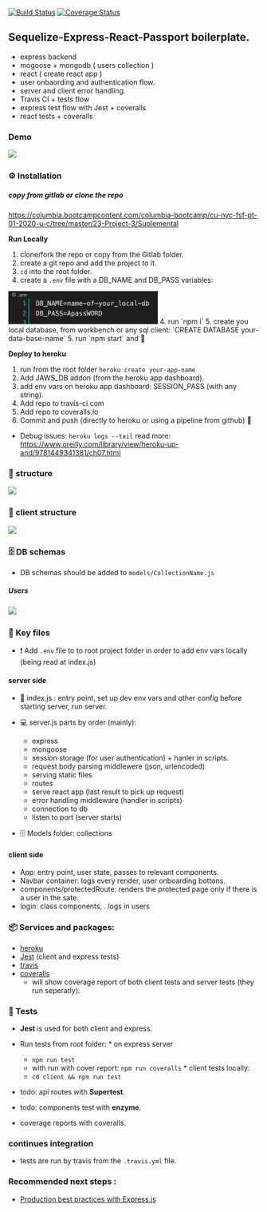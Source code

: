  [![Build Status](https://travis-ci.com/ronerlih/passport-express-mongo-react-box.svg?branch=master)](https://travis-ci.com/ronerlih/passport-express-mongo-react-box) [![Coverage Status](https://coveralls.io/repos/github/ronerlih/passport-express-mongo-react-box/badge.svg?branch=master)](https://coveralls.io/github/ronerlih/passport-express-mongo-react-box?branch=master)

## Sequelize-Express-React-Passport boilerplate.
 * express backend
 * mogoose + mongodb ( users collection )
 * react ( create react app )
 * user onbaording and authentication flow.
 * server and client error handling. 
 * Travis CI + tests flow
 * express test flow with Jest + coveralls
 * react tests + coveralls

### Demo
<img src='_/flow-gif.gif' style="max-width:300px" />

### ⚙️ Installation

##### copy from gitlab or clone the repo
https://columbia.bootcampcontent.com/columbia-bootcamp/cu-nyc-fsf-pt-01-2020-u-c/tree/master/23-Project-3/Suplemental

**Run Locally**
  1. clone/fork the repo or copy from the Gitlab folder.
  2. create a git repo and add the project to it.
  2. `cd` into the root folder.
  3. create a `.env` file with a DB_NAME and DB_PASS variables:
  <img src='_/env.png' style="max-width:300px" />
  4. run `npm i`
  5. create you local database, from workbench or any sql client: `CREATE DATABASE your-data-base-name`
  5. run `npm start` and 🤞

**Deploy to heroku**
  1. run from the root folder `heroku create your-app-name`
  2. Add JAWS_DB addon (from the heroku app dashboard).
  4. add env vars on heroku app dashboard: SESSION_PASS (with any string).
  3. Add repo to travis-ci.com
  3. Add repo to coveralls.io
  5. Commit and push (directly to heroku or using a pipeline from github) 🚀

  * Debug issues: `heroku logs --tail` 
  read more: https://www.oreilly.com/library/view/heroku-up-and/9781449341381/ch07.html

### :evergreen_tree: structure
<img src='_/folder-structure.jpg' style="max-width:500px" />

### :evergreen_tree: client structure
<img src='_/client-structure.png' style="max-width:500px" />

### 🗄 DB schemas

* DB schemas should be added to `models/CollectionName.js`

##### Users
<img src='_/users-collection.png' style="max-width:300px" />


### 🔑 Key files

* ❗️ Add `.env` file to to root project folder in order to add env vars locally (being read at index.js)

#### server side 
* 🚀 index.js : entry point, set up dev env vars and other config before starting server, run server.

* 💻 server.js parts by order (mainly):
   * express
   * mongoose 
   * session storage (for user authentication) + hanler in scripts.
   * request body parsing middlewere (json, urlencoded)
   * serving static files
   * routes
   * serve react app (last result to pick up request)
   * error handling middleware (handler in scripts)
   * connection to db
   * listen to port (server starts)

* 🗄 Models folder: collections

#### client side 
* App: entry point, user state, passes to relevant components.
* Navbar container: logs every render, user onboarding bottons.
* components/protectedRoute: renders the protected page only if there is a user in the sate.
* login: class components, ..logs in users

### 📦 Services and packages:

  
  * [heroku](heroku.com) 
  * [Jest](https://jestjs.io/) (client and express tests)
  * [travis](https://travis-ci.org/)
  * [coveralls](coveralls.io) 
    * will show coverage report of both client tests and server tests (they run seperatly).

### 📓 Tests
   * **Jest** is used for both client and express.

   * Run tests from root folder:
    * on express server
      * `npm run test`
      * with run with cover report: 
      `npm run coveralls`
    * client tests locally:
      * `cd client && npm run test`
   * todo: api routes with **Supertest**.
   * todo: components test with **enzyme**.
   * coverage reports with coveralls.

### continues integration
   * tests are run by travis from the `.travis.yml` file.

### Recommended next steps :

  * [Production best practices with Express.js](https://expressjs.com/en/advanced/best-practice-performance.html)



